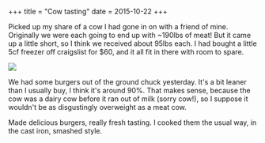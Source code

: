 +++
title = "Cow tasting"
date = 2015-10-22
+++

Picked up my share of a cow I had gone in on with a friend of mine. Originally
we were each going to end up with ~190lbs of meat! But it came up a little
short, so I think we received about 95lbs each. I had bought a little 5cf
freezer off craigslist for $60, and it all fit in there with room to spare.

[![](http://1.bp.blogspot.com/-kXr6tiIo06E/Vijllh_7z4I/AAAAAAAAEos/KUQVIvsozlo/s320/20151021_193809.jpg)](http://1.bp.blogspot.com/-kXr6tiIo06E/Vijllh_7z4I/AAAAAAAAEos/KUQVIvsozlo/s1600/20151021_193809.jpg)

We had some burgers out of the ground chuck yesterday. It's a bit leaner than I
usually buy, I think it's around 90%. That makes sense, because the cow was a
dairy cow before it ran out of milk (sorry cow!), so I suppose it wouldn't be as
disgustingly overweight as a meat cow.

Made delicious burgers, really fresh tasting. I cooked them the usual way, in
the cast iron, smashed style.
